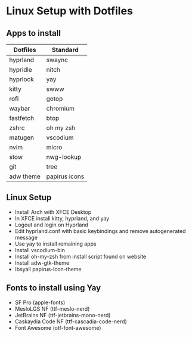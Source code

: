 # Linux Setup with Dotfiles

## Apps to install

| Dotfiles | Standard |
| ---------| ---------|
| hyprland | swaync |
| hypridle | nitch |
| hyprlock | yay |
| kitty | swww |
| rofi | gotop |
| waybar | chromium |
| fastfetch | btop |
| zshrc | oh my zsh |
| matugen | vscodium|
| nvim | micro |
| stow | nwg-lookup|
| git | tree |
| adw theme | papirus icons |

## Linux Setup

- Install Arch with XFCE Desktop
- In XFCE install kitty, hyprland, and yay
- Logout and login on Hyprland
- Edit hyprland.conf with basic keybindings and remove autogenerated message
- Use yay to install remaining apps
- Install vscodium-bin
- Install oh-my-zsh from install script found on website
- Install adw-gtk-theme
- Ibsyall papirus-icon-theme

## Fonts to install using Yay

- SF Pro (apple-fonts)
- MesloLGS NF (ttf-meslo-nerd)
- JetBrains NF (ttf-jetbrains-mono-nerd)
- Caskaydia Code NF (ttf-cascadia-code-nerd)
- Font Awesome (otf-font-awesome)
